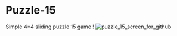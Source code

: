 # Puzzle-15
Simple 4*4 sliding puzzle 15 game !
 ![puzzle_15_screen_for_github](https://user-images.githubusercontent.com/70841207/185742624-1f35fa14-59d0-4304-8bcd-3ff00cedf418.jpg)
